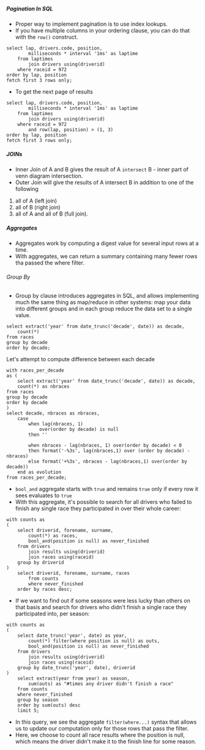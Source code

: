 ##### Pagination In SQL
- Proper way to implement pagination is to use index lookups.
- If you have multiple columns in your ordering clause, you can do that with the `row()` construct.

```
select lap, drivers.code, position,
        milliseconds * interval '1ms' as laptime
    from laptimes
        join drivers using(driverid)
    where raceid = 972
order by lap, position
fetch first 3 rows only;
```
- To get the next page of results
```
select lap, drivers.code, position,
        milliseconds * interval '1ms' as laptime
    from laptimes
        join drivers using(driverid)
    where raceid = 972
        and row(lap, position) > (1, 3)
order by lap, position
fetch first 3 rows only;
```
##### JOINs
- Inner Join of A and B gives the result of A `intersect` B - inner part of venn diagram intersection.
- Outer Join will give the results of A intersect B in addition to one of the following 
1. all of A (left join)
2. all of B (right join)
3. all of A and all of B (full join).

##### Aggregates
- Aggregates work by computing a digest value for several input rows at a time.
- With aggregates, we can return a summary containing many fewer rows tha passed the where filter.
###### Group By
- Group by clause introduces aggregates in SQL, and allows implementing much the same thing as map/reduce in other systems: map your data into different groups and in each group reduce the data set to a single value.

```
select extract('year' from date_trunc('decade', date)) as decade,
    count(*)
from races
group by decade
order by decade;
```

Let's attempt to compute difference between each decade

```
with races_per_decade
as (
    select extract('year' from date_trunc('decade', date)) as decade,
    count(*) as nbraces
from races
group by decade
order by decade    
)
select decade, nbraces as nbraces, 
    case
        when lag(nbraces, 1)
            over(order by decade) is null
        then ''

        when nbraces - lag(nbraces, 1) over(order by decade) < 0
        then format('-%3s', lag(nbraces,1) over (order by decade) - nbraces)
        else format('+%3s', nbraces - lag(nbraces,1) over(order by decade))
    end as evolution
from races_per_decade;

```
- `bool_and` aggregate starts with `true` and remains `true` only if every row it sees evaluates to `true`
- With this aggregate, it's possible to search for all drivers who failed to finish any single race they participated in over their whole career:
```
with counts as
(
    select driverid, forename, surname,
        count(*) as races,
        bool_and(position is null) as never_finished
    from drivers
        join results using(driverid)
        join races using(raceid)
    group by driverid
)
    select driverid, forename, surname, races
        from counts
        where never_finished
    order by races desc;
```
- If we want to find out if some seasons were less lucky than others on that basis and search for drivers who didn't finish a single race they participated into, per season:

```
with counts as
(
    select date_trunc('year', date) as year,
        count(*) filter(where position is null) as outs,
        bool_and(position is null) as never_finished
    from drivers
        join results using(driverid)
        join races using(raceid)
    group by date_trunc('year', date), driverid
)
    select extract(year from year) as season,
        sum(outs) as "#times any driver didn't finish a race"
    from counts
    where never_finished
    group by season
    order by sum(outs) desc
    limit 5;

```

- In this query, we see the aggregate `filter(where...)` syntax that allows us to update our computation only for those rows that pass the filter.
- Here, we choose to count all race results where the position is null, which means the driver didn't make it to the finish line for some reason.